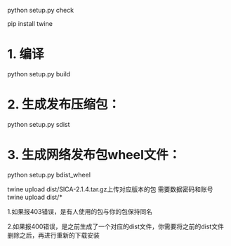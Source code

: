 
python setup.py check

pip install twine
# 1. 编译
python setup.py build
# 2. 生成发布压缩包：
python setup.py sdist
# 3. 生成网络发布包wheel文件：
python setup.py bdist_wheel

twine upload dist/SICA-2.1.4.tar.gz上传对应版本的包
需要数据密码和账号
twine upload dist/*


1.如果报403错误，是有人使用的包与你的包保持同名

2.如果报400错误，是之前生成了一个对应的dist文件，你需要将之前的dist文件删除之后，再进行重新的下载安装